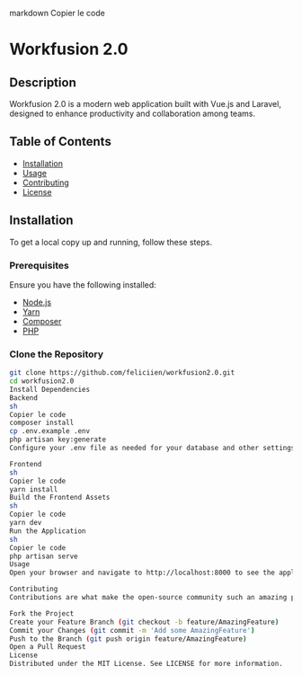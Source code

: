 markdown
Copier le code
# Workfusion 2.0

## Description

Workfusion 2.0 is a modern web application built with Vue.js and Laravel, designed to enhance productivity and collaboration among teams.

## Table of Contents

- [Installation](#installation)
- [Usage](#usage)
- [Contributing](#contributing)
- [License](#license)

## Installation

To get a local copy up and running, follow these steps.

### Prerequisites

Ensure you have the following installed:

- [Node.js](https://nodejs.org/)
- [Yarn](https://yarnpkg.com/)
- [Composer](https://getcomposer.org/)
- [PHP](https://www.php.net/)

### Clone the Repository

```sh
git clone https://github.com/feliciien/workfusion2.0.git
cd workfusion2.0
Install Dependencies
Backend
sh
Copier le code
composer install
cp .env.example .env
php artisan key:generate
Configure your .env file as needed for your database and other settings.

Frontend
sh
Copier le code
yarn install
Build the Frontend Assets
sh
Copier le code
yarn dev
Run the Application
sh
Copier le code
php artisan serve
Usage
Open your browser and navigate to http://localhost:8000 to see the application in action.

Contributing
Contributions are what make the open-source community such an amazing place to learn, inspire, and create. Any contributions you make are greatly appreciated.

Fork the Project
Create your Feature Branch (git checkout -b feature/AmazingFeature)
Commit your Changes (git commit -m 'Add some AmazingFeature')
Push to the Branch (git push origin feature/AmazingFeature)
Open a Pull Request
License
Distributed under the MIT License. See LICENSE for more information.
